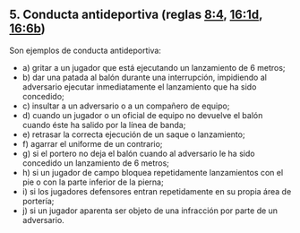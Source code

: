 ## 5. Conducta antideportiva (reglas [8:4](#8:4), [16:1d](#16:1), [16:6b](#16:6))

Son ejemplos de conducta antideportiva:
- a) gritar a un jugador que está ejecutando un lanzamiento de 6 metros;
- b) dar una patada al balón durante una interrupción, impidiendo al adversario ejecutar inmediatamente el lanzamiento que ha sido concedido;
- c) insultar a un adversario o a un compañero de equipo;
- d) cuando un jugador o un oficial de equipo no devuelve el balón cuando éste ha salido por la línea de banda;
- e) retrasar la correcta ejecución de un saque o lanzamiento;
- f) agarrar el uniforme de un contrario;
- g) si el portero no deja el balón cuando al adversario le ha sido concedido un lanzamiento de 6 metros;
- h) si un jugador de campo bloquea repetidamente lanzamientos con el pie o con la parte inferior de la pierna;
- i) si los jugadores defensores entran repetidamente en su propia área de portería;
- j) si un jugador aparenta ser objeto de una infracción por parte de un adversario.
